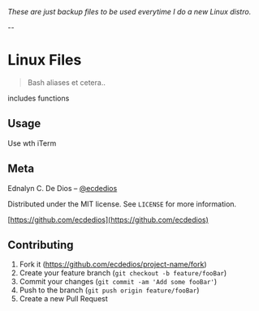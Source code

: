 _These are just backup files to be used everytime I do a new Linux distro._

--

# Linux Files
> Bash aliases et cetera..

includes functions


## Usage

Use wth iTerm


## Meta

Ednalyn C. De Dios – [@ecdedios](https://twitter.com/ecdedios)

Distributed under the MIT license. See ``LICENSE`` for more information.

[https://github.com/ecdedios](https://github.com/ecdedios)

## Contributing

1. Fork it (<https://github.com/ecdedios/project-name/fork>)
2. Create your feature branch (`git checkout -b feature/fooBar`)
3. Commit your changes (`git commit -am 'Add some fooBar'`)
4. Push to the branch (`git push origin feature/fooBar`)
5. Create a new Pull Request